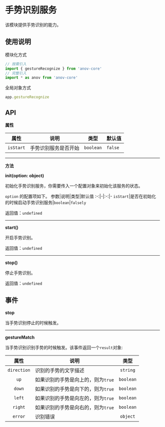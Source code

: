 # 手势识别服务

该模块提供手势识别的能力。

## 使用说明

模块化方式

```javascript
// 按需引入
import { gestureRecognize } from 'anov-core'
// 完整引入
import * as anov from 'anov-core'
```

全局对象方式

```javascript
app.gestureRecognize
```

## API

**属性**

|   属性    | 说明                 |   类型    | 默认值  |
| :-------: | -------------------- | :-------: | ------- |
| `isStart` | 手势识别服务是否开始 | `boolean` | `false` |

---
**方法**

**init(option: object)**

初始化手势识别服务，你需要传入一个配置对象来初始化该服务的状态。

`option` 的配置项如下。
参数|说明|类型|默认值
:-:|-|:-:|-
`isStart`|是否在初始化的时候启动手势识别服务|`boolean`|`falsely`

返回值：`undefined`

---

**start()**

开启手势识别。

返回值：`undefined`

---

**stop()**

停止手势识别。

返回值：`undefined`


## 事件

**stop**

当手势识别停止的时候触发。

---

**gestureMatch**

当手势识别识别手势的时候触发。该事件返回一个`result`对象:

|   属性    | 说明                 |   类型
| :-------: | -------------------- | :-------:
| `direction` | 识别的手势的文字描述 | `string`
| `up` | 如果识别的手势是向上的，则为`true` | `boolean`
| `down` | 如果识别的手势是向下的，则为`true` | `boolean`
| `left` | 如果识别的手势是向左的，则为`true` | `boolean`
| `right` | 如果识别的手势是向右的，则为`true` | `boolean`
| `error` | 识别错误 | `object`